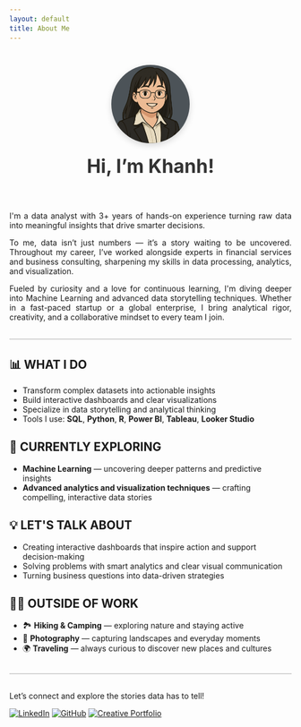 ```yaml
---
layout: default
title: About Me
---
```


<!-- About Me Introduction -->
<style>
.about-container {
  display: flex;
  flex-direction: column;
  align-items: center;
  text-align: center;
  margin-top: 40px;
  margin-bottom: 60px;
}

.about-image {
  width: 140px;
  height: 140px;
  border-radius: 50%;
  overflow: hidden;
  margin-bottom: 20px;
  box-shadow: 0 4px 12px rgba(0, 0, 0, 0.15);
}

.about-image img {
  width: 100%;
  height: 100%;
  object-fit: cover;
}

.about-title {
  font-size: 2.4em;
  font-weight: bold;
  color: #333;
}

@media (max-width: 600px) {
  .about-title {
    font-size: 2em;
  }
}
</style>

<div class="about-container">
  <div class="about-image">
    <img src="/assets/images/github_profilepic.png" alt="Khanh's profile photo">
  </div>
  <div class="about-title">Hi, I’m Khanh!</div>
</div>

<!-------------------------------------------------------------------------------------------------------------------------->
<!-------------------------------------------------------------------------------------------------------------------------->
<p style="text-align: justify;">
  I'm a data analyst with 3+ years of hands-on experience turning raw data into meaningful insights that drive smarter decisions.
</p>

<p style="text-align: justify;">
  To me, data isn’t just numbers — it’s a story waiting to be uncovered. Throughout my career, I’ve worked alongside experts in financial services and business consulting, sharpening my skills in data processing, analytics, and visualization.
</p>

<p style="text-align: justify;">
  Fueled by curiosity and a love for continuous learning, I'm diving deeper into Machine Learning and advanced data storytelling techniques. Whether in a fast-paced startup or a global enterprise, I bring analytical rigor, creativity, and a collaborative mindset to every team I join.
</p>

<div style="height: 2px; background-color: lightgray; margin: 30px 0;"></div>

## 📊 WHAT I DO

- Transform complex datasets into actionable insights  
- Build interactive dashboards and clear visualizations  
- Specialize in data storytelling and analytical thinking  
- Tools I use: **SQL**, **Python**, **R**, **Power BI**, **Tableau**, **Looker Studio**


## 🚀 CURRENTLY EXPLORING

- **Machine Learning** — uncovering deeper patterns and predictive insights  
- **Advanced analytics and visualization techniques** — crafting compelling, interactive data stories  


## 💡 LET'S TALK ABOUT

- Creating interactive dashboards that inspire action and support decision-making  
- Solving problems with smart analytics and clear visual communication  
- Turning business questions into data-driven strategies  


## 🧑‍💻 OUTSIDE OF WORK

- 🏞️ **Hiking & Camping** — exploring nature and staying active
- 📸 **Photography** — capturing landscapes and everyday moments  
- 🌍 **Traveling** — always curious to discover new places and cultures  

<div style="height: 2px; background-color: lightgray; margin: 30px 0;"></div>

Let’s connect and explore the stories data has to tell!

[![LinkedIn](https://img.shields.io/badge/LinkedIn-0A66C2?style=for-the-badge&logo=linkedin&logoColor=white)](https://www.linkedin.com/in/dtbkhanh/) 
[![GitHub](https://img.shields.io/badge/GitHub-181717?style=for-the-badge&logo=github&logoColor=white)](https://github.com/dtbkhanh)
[![Creative Portfolio](https://img.shields.io/badge/Creative%20Portfolio-FF5722?style=for-the-badge&logo=google&logoColor=white)](https://sites.google.com/view/dtbkhanh)